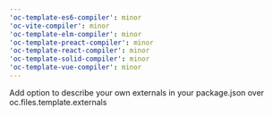 ```yaml
---
'oc-template-es6-compiler': minor
'oc-vite-compiler': minor
'oc-template-elm-compiler': minor
'oc-template-preact-compiler': minor
'oc-template-react-compiler': minor
'oc-template-solid-compiler': minor
'oc-template-vue-compiler': minor
---
```


Add option to describe your own externals in your package.json over oc.files.template.externals
